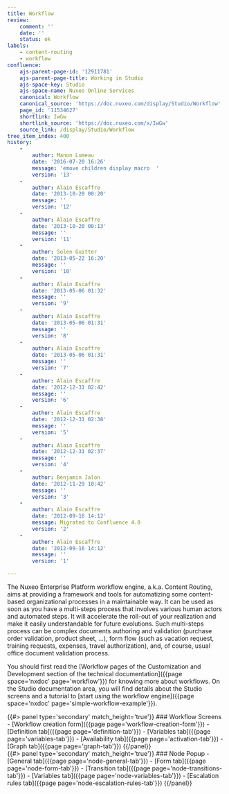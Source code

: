 ```yaml
---
title: Workflow
review:
    comment: ''
    date: ''
    status: ok
labels:
    - content-routing
    - workflow
confluence:
    ajs-parent-page-id: '12911781'
    ajs-parent-page-title: Working in Studio
    ajs-space-key: Studio
    ajs-space-name: Nuxeo Online Services
    canonical: Workflow
    canonical_source: 'https://doc.nuxeo.com/display/Studio/Workflow'
    page_id: '11534627'
    shortlink: IwGw
    shortlink_source: 'https://doc.nuxeo.com/x/IwGw'
    source_link: /display/Studio/Workflow
tree_item_index: 400
history:
    -
        author: Manon Lumeau
        date: '2016-07-20 16:26'
        message: 'emove children display macro  '
        version: '13'
    -
        author: Alain Escaffre
        date: '2013-10-20 00:20'
        message: ''
        version: '12'
    -
        author: Alain Escaffre
        date: '2013-10-20 00:13'
        message: ''
        version: '11'
    -
        author: Solen Guitter
        date: '2013-05-22 16:20'
        message: ''
        version: '10'
    -
        author: Alain Escaffre
        date: '2013-05-06 01:32'
        message: ''
        version: '9'
    -
        author: Alain Escaffre
        date: '2013-05-06 01:31'
        message: ''
        version: '8'
    -
        author: Alain Escaffre
        date: '2013-05-06 01:31'
        message: ''
        version: '7'
    -
        author: Alain Escaffre
        date: '2012-12-31 02:42'
        message: ''
        version: '6'
    -
        author: Alain Escaffre
        date: '2012-12-31 02:38'
        message: ''
        version: '5'
    -
        author: Alain Escaffre
        date: '2012-12-31 02:37'
        message: ''
        version: '4'
    -
        author: Benjamin Jalon
        date: '2012-11-29 10:42'
        message: ''
        version: '3'
    -
        author: Alain Escaffre
        date: '2012-09-16 14:12'
        message: Migrated to Confluence 4.0
        version: '2'
    -
        author: Alain Escaffre
        date: '2012-09-16 14:12'
        message: ''
        version: '1'

---
```

The Nuxeo Enterprise Platform workflow engine, a.k.a. Content Routing, aims at providing a framework and tools for automatizing some content-based organizational processes in a maintainable way. It can be used as soon as you have a multi-steps process that involves various human actors and automated steps. It will accelerate the roll-out of your realization and make it easily understandable for future evolutions. Such multi-steps process can be complex documents authoring and validation (purchase order validation, product sheet, &hellip;), form flow (such as vacation request, training requests, expenses, travel authorization), and, of course, usual office document validation process.

You should first read the [Workflow pages of the Customization and Development section of the technical documentation]({{page space='nxdoc' page='workflow'}}) for knowing more about workflows. On the Studio documentation area, you will find details about the Studio screens and a tutorial to [start using the workflow engine]({{page space='nxdoc' page='simple-workflow-example'}}).
<div class="row" data-equalizer data-equalize-on="medium">
<div class="column medium-6">
{{#> panel type='secondary' match_height='true'}}
### Workflow Screens
- [Workflow creation form]({{page page='workflow-creation-form'}})
- [Definition tab]({{page page='definition-tab'}})
- [Variables tab]({{page page='variables-tab'}})
- [Availability tab]({{page page='activation-tab'}})
- [Graph tab]({{page page='graph-tab'}})
{{/panel}}
</div>

<div class="column medium-6">
{{#> panel type='secondary' match_height='true'}}
### Node Popup
- [General tab]({{page page='node-general-tab'}})
- [Form tab]({{page page='node-form-tab'}})
- [Transition tab]({{page page='node-transitions-tab'}})
- [Variables tab]({{page page='node-variables-tab'}})
- [Escalation rules tab]({{page page='node-escalation-rules-tab'}})
{{/panel}}
</div>
</div>
